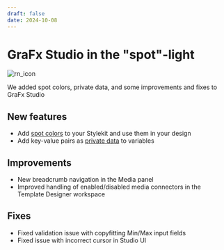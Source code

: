 ```yaml
---
draft: false
date: 2024-10-08
---
```


# GraFx Studio in the "spot"-light

![rn_icon](../../../../../assets/icon-GraFx-Studio.svg)

We added spot colors, private data, and some improvements and fixes to GraFx Studio

<!-- more -->

## New features

- Add [spot colors](../../../../../GraFx-Studio/guides/swatches/#color-picker) to your Stylekit and use them in your design
- Add key-value pairs as [private data](../../../../../GraFx-Studio/guides/template-variables-private-date/) to variables

## Improvements

- New breadcrumb navigation in the Media panel
- Improved handling of enabled/disabled media connectors in the Template Designer workspace

## Fixes

- Fixed validation issue with copyfitting Min/Max input fields
- Fixed issue with incorrect cursor in Studio UI
